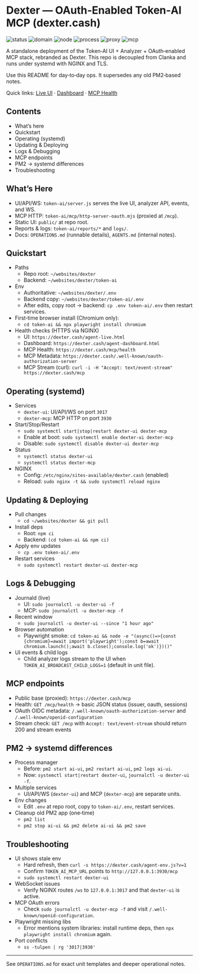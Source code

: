 # Dexter — OAuth‑Enabled Token‑AI MCP (dexter.cash)

![status](https://img.shields.io/badge/status-live-brightgreen)
![domain](https://img.shields.io/badge/domain-dexter.cash-1f6feb)
![node](https://img.shields.io/badge/node-20.x-026e00?logo=node.js&logoColor=white)
![process](https://img.shields.io/badge/process%20manager-systemd-2aa889)
![proxy](https://img.shields.io/badge/reverse%20proxy-NGINX%2BTLS-009639?logo=nginx&logoColor=white)
![mcp](https://img.shields.io/badge/MCP-Streamable%20HTTP-8A2BE2)

A standalone deployment of the Token‑AI UI + Analyzer + OAuth‑enabled MCP stack, rebranded as Dexter. This repo is decoupled from Clanka and runs under systemd with NGINX and TLS.

Use this README for day‑to‑day ops. It supersedes any old PM2‑based notes.

Quick links: [Live UI](https://dexter.cash/agent-live.html) · [Dashboard](https://dexter.cash/agent-dashboard.html) · [MCP Health](https://dexter.cash/mcp/health)

## Contents
- What’s here
- Quickstart
- Operating (systemd)
- Updating & Deploying
- Logs & Debugging
- MCP endpoints
- PM2 → systemd differences
- Troubleshooting

## What’s Here
- UI/API/WS: `token-ai/server.js` serves the live UI, analyzer API, events, and WS.
- MCP HTTP: `token-ai/mcp/http-server-oauth.mjs` (proxied at `/mcp`).
- Static UI: `public/` at repo root.
- Reports & logs: `token-ai/reports/*` and `logs/`.
- Docs: `OPERATIONS.md` (runnable details), `AGENTS.md` (internal notes).

## Quickstart
- Paths
  - Repo root: `~/websites/dexter`
  - Backend: `~/websites/dexter/token-ai`
- Env
  - Authoritative: `~/websites/dexter/.env`
  - Backend copy: `~/websites/dexter/token-ai/.env`
  - After edits, copy root → backend: `cp .env token-ai/.env` then restart services.
- First‑time browser install (Chromium only):
  - `cd token-ai && npx playwright install chromium`
- Health checks (HTTPS via NGINX)
  - UI: `https://dexter.cash/agent-live.html`
  - Dashboard: `https://dexter.cash/agent-dashboard.html`
  - MCP Health: `https://dexter.cash/mcp/health`
  - MCP Metadata: `https://dexter.cash/.well-known/oauth-authorization-server`
  - MCP Stream (curl): `curl -i -H "Accept: text/event-stream" https://dexter.cash/mcp`

## Operating (systemd)
- Services
  - `dexter-ui`: UI/API/WS on port `3017`
  - `dexter-mcp`: MCP HTTP on port `3930`
- Start/Stop/Restart
  - `sudo systemctl start|stop|restart dexter-ui dexter-mcp`
  - Enable at boot: `sudo systemctl enable dexter-ui dexter-mcp`
  - Disable: `sudo systemctl disable dexter-ui dexter-mcp`
- Status
  - `systemctl status dexter-ui`
  - `systemctl status dexter-mcp`
- NGINX
  - Config: `/etc/nginx/sites-available/dexter.cash` (enabled)
  - Reload: `sudo nginx -t && sudo systemctl reload nginx`

## Updating & Deploying
- Pull changes
  - `cd ~/websites/dexter && git pull`
- Install deps
  - Root: `npm ci`
  - Backend: `(cd token-ai && npm ci)`
- Apply env updates
  - `cp .env token-ai/.env`
- Restart services
  - `sudo systemctl restart dexter-ui dexter-mcp`

## Logs & Debugging
- Journald (live)
  - UI: `sudo journalctl -u dexter-ui -f`
  - MCP: `sudo journalctl -u dexter-mcp -f`
- Recent window
  - `sudo journalctl -u dexter-ui --since "1 hour ago"`
- Browser automation
  - Playwright smoke: `cd token-ai && node -e "(async()=>{const {chromium}=await import('playwright');const b=await chromium.launch();await b.close();console.log('ok')})()"`
- UI events & child logs
  - Child analyzer logs stream to the UI when `TOKEN_AI_BROADCAST_CHILD_LOGS=1` (default in unit file).

## MCP endpoints
- Public base (proxied): `https://dexter.cash/mcp`
- Health: `GET /mcp/health` → basic JSON status (issuer, oauth, sessions)
- OAuth OIDC metadata: `/.well-known/oauth-authorization-server` and `/.well-known/openid-configuration`
- Stream check: `GET /mcp` with `Accept: text/event-stream` should return 200 and stream events

## PM2 → systemd differences
- Process manager
  - Before: `pm2 start ai-ui`, `pm2 restart ai-ui`, `pm2 logs ai-ui`.
  - Now: `systemctl start|restart dexter-ui`, `journalctl -u dexter-ui -f`.
- Multiple services
  - UI/API/WS (`dexter-ui`) and MCP (`dexter-mcp`) are separate units.
- Env changes
  - Edit `.env` at repo root, copy to `token-ai/.env`, restart services.
- Cleanup old PM2 app (one‑time)
  - `pm2 list`
  - `pm2 stop ai-ui && pm2 delete ai-ui && pm2 save`

## Troubleshooting
- UI shows stale env
  - Hard refresh, then `curl -s https://dexter.cash/agent-env.js?v=1`
  - Confirm `TOKEN_AI_MCP_URL` points to `http://127.0.0.1:3930/mcp`
  - `sudo systemctl restart dexter-ui`
- WebSocket issues
  - Verify NGINX routes `/ws` to `127.0.0.1:3017` and that `dexter-ui` is active.
- MCP OAuth errors
  - Check `sudo journalctl -u dexter-mcp -f` and visit `/.well-known/openid-configuration`.
- Playwright missing libs
  - Error mentions system libraries: install runtime deps, then `npx playwright install chromium` again.
- Port conflicts
  - `ss -tulpen | rg '3017|3930'`

---

See `OPERATIONS.md` for exact unit templates and deeper operational notes.
